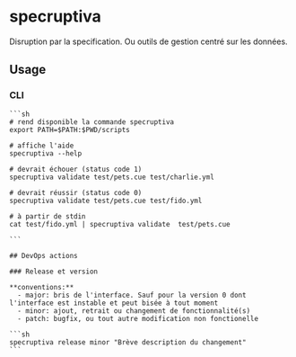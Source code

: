 # specruptiva

Disruption par la specification. Ou outils de gestion centré sur les données.

## Usage

### CLI 

````
```sh 
# rend disponible la commande specruptiva
export PATH=$PATH:$PWD/scripts

# affiche l'aide
specruptiva --help

# devrait échouer (status code 1)
specruptiva validate test/pets.cue test/charlie.yml

# devrait réussir (status code 0)
specruptiva validate test/pets.cue test/fido.yml

# à partir de stdin
cat test/fido.yml | specruptiva validate  test/pets.cue

```

## DevOps actions

### Release et version

**conventions:**
  - major: bris de l'interface. Sauf pour la version 0 dont l'interface est instable et peut bisée à tout moment
  - minor: ajout, retrait ou changement de fonctionnalité(s)
  - patch: bugfix, ou tout autre modification non fonctionelle

```sh
specruptiva release minor "Brève description du changement"
```
